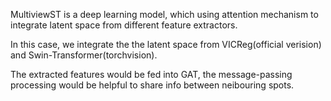 MultiviewST is a deep learning model, which using attention mechanism to integrate latent space from different feature extractors.

In this case, we integrate the the latent space from VICReg(official verision) and Swin-Transformer(torchvision).

The extracted features would be fed into GAT, the message-passing processing would be helpful to share info between neibouring spots.

